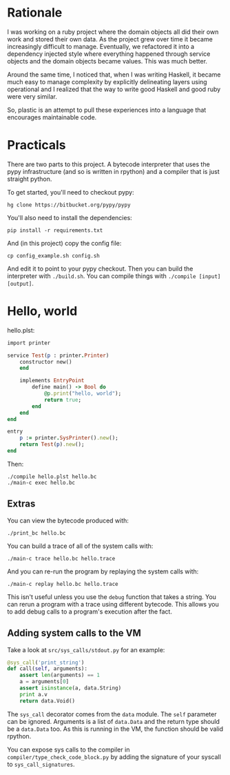 # Rationale

I was working on a ruby project where the domain objects all did their own work
and stored their own data. As the project grew over time it became increasingly
difficult to manage. Eventually, we refactored it into a dependency injected
style where everything happened through service objects and the domain objects
became values. This was much better.

Around the same time, I noticed that, when I was writing Haskell, it became
much easy to manage complexity by explicitly delineating layers using
operational and I realized that the way to write good Haskell and good
ruby were very similar.

So, plastic is an attempt to pull these experiences into a language that
encourages maintainable code.

# Practicals

There are two parts to this project. A bytecode interpreter that uses the pypy
infrastructure (and so is written in rpython) and a compiler that is just
straight python.

To get started, you'll need to checkout pypy:

    hg clone https://bitbucket.org/pypy/pypy

You'll also need to install the dependencies:

    pip install -r requirements.txt

And (in this project) copy the config file:

    cp config_example.sh config.sh

And edit it to point to your pypy checkout. Then you can build the interpreter
with `./build.sh`. You can compile things with `./compile [input] [output]`.

# Hello, world

hello.plst:

```ruby
import printer

service Test(p : printer.Printer)
    constructor new()
    end

    implements EntryPoint
        define main() -> Bool do
            @p.print("hello, world");
            return true;
        end
    end
end

entry
    p := printer.SysPrinter().new();
    return Test(p).new();
end
```

Then:

    ./compile hello.plst hello.bc
    ./main-c exec hello.bc

## Extras

You can view the bytecode produced with:

    ./print_bc hello.bc

You can build a trace of all of the system calls with:

    ./main-c trace hello.bc hello.trace

And you can re-run the program by replaying the system calls with:

    ./main-c replay hello.bc hello.trace

This isn't useful unless you use the `debug` function that takes a string. You
can rerun a program with a trace using different bytecode. This allows you to
add debug calls to a program's execution after the fact.

## Adding system calls to the VM

Take a look at `src/sys_calls/stdout.py` for an example:

```python
@sys_call('print_string')
def call(self, arguments):
    assert len(arguments) == 1
    a = arguments[0]
    assert isinstance(a, data.String)
    print a.v
    return data.Void()
```

The `sys_call` decorator comes from the `data` module. The `self` parameter can
be ignored. Arguments is a list of `data.Data` and the return type should be a
`data.Data` too. As this is running in the VM, the function should be valid
rpython.

You can expose sys calls to the compiler in `compiler/type_check_code_block.py`
by adding the signature of your syscall to `sys_call_signatures`.

